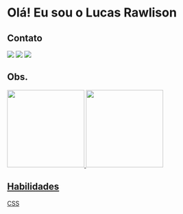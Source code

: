 
# Olá! Eu sou o Lucas Rawlison


## Contato




<a href="https://instagram.com/lucasrawlison" target="_blank"><img loading="lazy" src="https://img.shields.io/badge/-Instagram-%23E4405F?style=for-the-badge&logo=instagram&logoColor=white" target="_blank"></a>
<a href = "mailto:luc1497@gmail.com"><img loading="lazy" src="https://img.shields.io/badge/Gmail-D14836?style=for-the-badge&logo=gmail&logoColor=white" target="_blank"></a>
<a href="https://www.linkedin.com/in/lucas-rawlison-66605716b/" target="_blank"><img loading="lazy" src="https://img.shields.io/badge/-LinkedIn-%230077B5?style=for-the-badge&logo=linkedin&logoColor=white" target="_blank"></a>   


## Obs.

<div>
<a href="https://github.com/lucasrawlison">
<img loading="lazy" height="180em" src="https://github-readme-stats.vercel.app/api/top-langs/?username=lucasrawlison&layout=compact&langs_count=7&theme=dracula"/>
<img loading="lazy" height="180em" src="https://github-readme-stats.vercel.app/api?username=lucasrawlison&show_icons=true&theme=dracula&include_all_commits=true&count_private=true"/>
</div>

## Habilidades

<div style="height:20px; display:flex; backgroud-color:blue;"> CSS </div>
